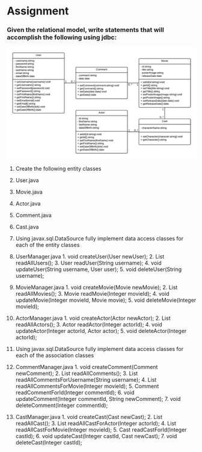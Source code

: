 Assignment
==========

### Given the relational model, write statements that will accomplish the following using jdbc:

![](schema.png?raw=true)

1. Create the following entity classes
  1. User.java
  2. Movie.java
  3. Actor.java
  4. Comment.java
  5. Cast.java

2. Using javax.sql.DataSource fully implement data access classes for each of the entity classes
  1. UserManager.java
    1. void createUser(User newUser);
    2. List<User> readAllUsers();
    3. User readUser(String username);
    4. void updateUser(String username, User user);
    5. void deleteUser(String username);

  2. MovieManager.java
    1. void createMovie(Movie newMovie);
    2. List<Movie> readAllMovies();
    3. Movie readMovie(Integer movieId);
    4. void updateMovie(Integer movieId, Movie movie);
    5. void deleteMovie(Integer movieId);

  3. ActorManager.java
    1. void createActor(Actor newActor);
    2. List<Actor> readAllActors();
    3. Actor readActor(Integer actorId);
    4. void updateActor(Integer actorId, Actor actor);
    5. void deleteActor(Integer actorId);

3. Using javax.sql.DataSource fully implement data access classes for each of the association classes
  1. CommentManager.java
    1. void createComment(Comment newComment);
    2. List<Comment> readAllComments();
    3. List<Comment> readAllCommentsForUsername(String username);
    4. List<Comment> readAllCommentsForMovie(Integer movieId);
    5. Comment readCommentForId(Integer commentId);
    6. void updateComment(Integer commentId, String newComment);
    7. void deleteComment(Integer commentId);

  2. CastManager.java
    1. void createCast(Cast newCast);
    2. List<Cast> readAllCast();
    3. List<Cast> readAllCastForActor(Integer actorId);
    4. List<Cast> readAllCastForMovie(Integer movieId);
    5. Cast readCastForId(Integer castId);
    6. void updateCast(Integer castId, Cast newCast);
    7. void deleteCast(Integer castId);

